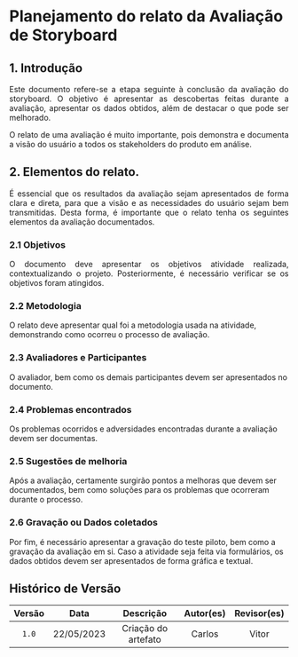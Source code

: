 # Planejamento do relato da Avaliação de Storyboard

## 1. Introdução
<p align="justify">
Este documento refere-se a etapa seguinte à conclusão da avaliação do storyboard. O objetivo é apresentar as descobertas feitas durante a avaliação, apresentar os dados obtidos, além de destacar o que pode ser melhorado.
</p>
<p align="justify">
O relato de uma avaliação é muito importante, pois demonstra e documenta a visão do usuário a todos os stakeholders do produto em análise.
</p>

## 2. Elementos do relato.
<p align="justify">
É essencial que os resultados da avaliação sejam apresentados de forma clara e direta, para que a visão e as necessidades do usuário sejam bem transmitidas. Desta forma, é importante que o relato tenha os seguintes elementos da avaliação documentados.
</p>

### 2.1 Objetivos
<p align="justify">
O documento deve apresentar os objetivos atividade realizada, contextualizando o projeto. Posteriormente, é necessário verificar se os objetivos foram atingidos.
</p>

### 2.2 Metodologia
O relato deve apresentar qual foi a metodologia usada na atividade, demonstrando como ocorreu o processo de avaliação.

### 2.3 Avaliadores e Participantes
O avaliador, bem como os demais participantes devem ser apresentados no documento.

### 2.4 Problemas encontrados
Os problemas ocorridos e adversidades encontradas durante a avaliação devem ser documentas.

### 2.5 Sugestões de melhoria
Após a avaliação, certamente surgirão pontos a melhoras que devem ser documentados, bem como soluções para os problemas que ocorreram durante o processo.

### 2.6 Gravação ou Dados coletados
Por fim, é necessário apresentar a gravação do teste piloto, bem como a gravação da avaliação em si. Caso a atividade seja feita via formulários, os dados obtidos devem ser apresentados de forma gráfica e textual.

## Histórico de Versão

| Versão |    Data    |               Descrição                | Autor(es) | Revisor(es) |
|:------:|:----------:|:--------------------------------------:|:---------:|:-----------:|
| `1.0`  | 22/05/2023 | Criação do artefato |   Carlos   |    Vitor    |